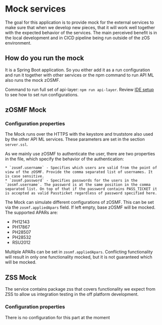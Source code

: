 # Mock services

The goal for this application is to provide mock for the external services to make sure that when we develop new pieces, that it will work well together with the expected behavior of the services.
The main perceived benefit is in the local development and in CICD pipeline being run outside of the zOS environment.

## How do you run the mock

It is a Spring Boot application. So you either add it as a run configuration and run it together with other services or the npm command to run API ML also runs the mock zOSMF. 

Command to run full set of api-layer: `npm run api-layer`.
Review [IDE setup](../docs/ide-setup.md) to see how to set run configurations.

## zOSMF Mock

### Configuration properties

The Mock runs over the HTTPS with the keystore and truststore also used by the other API ML services. These parameters are set in the section `server.ssl`.

As we mainly use zOSMF to authenticate the user, there are two properties in the file, which specify the behavior of the authentication:

    * `zosmf.username` - Specifies which users are valid from the point of view of the zOSMF. Provide the comma separated list of usernames. It is case sensitive. 
    * `zosmf.password` - Specifies passwords for the users in the `zosmf.username`. The password is at the same position in the comma separated list. On top of that if the password contains PASS_TICKET it is accepted as valid Passticket regardless of password specified here.

The Mock can simulate different configurations of zOSMF. This can be set via the `zosmf.appliedApars` field. If left empty, base zOSMF will be mocked.
The supported APARs are:
* PH12143
* PH17867
* PH28507
* PH28532
* RSU2012

Multiple APARs can be set in `zosmf.appliedApars`. Conflicting functionality will result in only one functionality mocked, but it is not guaranteed which will be mocked. 

## ZSS Mock

The service contains package zss that covers functionality we expect from ZSS to allow us integration testing in the off platform development.

### Configuration properties

There is no configuration for this part at the moment
